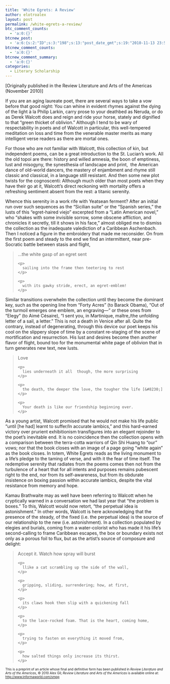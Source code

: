 ```yaml
---
title: 'White Egrets: A Review'
author: elotroalex
layout: post
permalink: /white-egrets-a-review/
btc_comment_counts:
  - 'a:0:{}'
btcnew_post:
  - 'a:6:{s:2:"ID";s:3:"198";s:13:"post_date_gmt";s:19:"2010-11-13 23:56:54";s:23:"initial_import_date_gmt";s:19:"2011-02-22 00:31:55";s:20:"last_import_date_gmt";s:19:"2011-02-22 00:31:55";s:4:"hits";s:1:"0";s:6:"misses";s:1:"1";}'
btcnew_comment_counts:
  - 'a:0:{}'
btcnew_comment_summary:
  - 'a:0:{}'
categories:
  - Literary Scholarship
---
```

[Originally published in the Review Literature and Arts of the Americas (November 2010)]

<div>
  <p>
    If you are an aging laureate poet, there are several ways to take a vow before that good night: You can whine in evident rhymes against the dying of the light à la Philip Larkin, carry prose to your deathbed as Neruda, or do as Derek Walcott does and reign and ride your horse, stately and dignified to that “green thicket of oblivion.” Although I tend to be wary of respectability in poets and of Walcott in particular, this well-tempered meditation on loss and time from the venerable master merits as many intelligent verse readers as there are mortal ones.
  </p>
  
  <p>
    For those who are not familiar with Walcott, this collection of kin, but independent poems, can be a great introduction to the St. Lucian’s work. All the old topoi are there: history and willed amnesia, the boon of emptiness, lust and misogyny, the synesthesia of landscape and print,  the American dance of old-world dancers, the mastery of enjambment and rhyme still classic and classical, in a language still resistant. And then some new plot twists for the cognoscenti: Although much older than most poets when they have their go at it, Walcott’s direct reckoning with mortality offers a refreshing sentiment absent from the rest: a titanic serenity.
  </p>
  
  <p>
    Whence this serenity in a work rife with Yeatsean ferment? After an initial run over such sequences as the “Sicilian suite” or the “Spanish series,” the lusts of this “egret-haired viejo” excerpted from a “Latin American novel,” who “shakes with some invisible sorrow, some obscene affliction, and chronicles it secretly, till it shows in his face,” almost obliged me to dismiss the collection as the inadequate valediction of a Caribbean Aschenbach. Then I noticed a figure in the embroidery that made me reconsider. On from the first poem and steady to the end we find an intermittent, near pre-Socratic battle between stasis and flight,
  </p>
  
  <blockquote>
    <p>
      &#8230;the white gasp of an egret sent
    </p>
    
    <p>
      sailing into the frame then teetering to rest
    </p>
    
    <p>
      with its gawky stride, erect, an egret-emblem!
    </p>
  </blockquote>
  
  <p>
    Similar transitions overwhelm the collection until they become the dominant key, such as the opening line from “Forty Acres” (to Barack Obama), “Out of the turmoil emerges one emblem, an engraving—” or these ones from “Elegy” (to Aimé Césaire), “I sent you, in Martinique, maître,/the unfolding letter of a sail, a letter.” This is not a death in Venice after all. Quite the contrary, instead of degenerating, through this device our poet keeps his cool on the slippery slope of time by a constant re-staging of the scene of mortification and resurrection. His lust and desires become then another flavor of flight, bound too for the monumental white page of oblivion that in turn generates new text, new lusts.
  </p>
  
  <blockquote>
    <p>
      Love
    </p>
    
    <p>
      lies underneath it all  though, the more surprising
    </p>
    
    <p>
      the death, the deeper the love, the tougher the life [&#8230;]
    </p>
    
    <p>
      Your death is like our friendship beginning over.
    </p>
  </blockquote>
  
  <p>
    As a young artist, Walcott promised that he would not make his life public “until [he had] learnt to suffer/In accurate iambics,” and this hard-earned victory over prurient exhibitionism transfigures into an elegant rejoinder to the poet’s inevitable end. It is no coincidence then the collection opens with a comparison between the terra-cotta warriors of Qin Shi Huang to “our” vows; nor that the book closes with an image of a page going “white again” as the book closes. In totem, White Egrets reads as the living monument to a life’s pledge to the taming of verse, and with it the fear of time itself. The redemptive serenity that radiates from the poems comes then not from the turbulence of a heart that for all intents and purposes remains pubescent right to the end, nor from its self-awareness, but from its obdurate insistence on boxing passion within accurate iambics, despite the vital resistance from memory and hope.
  </p>
  
  <p>
    Kamau Brathwaite may as well have been referring to Walcott when he cryptically warned in a conversation we had last year that “the problem is boxes.” To this, Walcott would now retort, “the perpetual idea is astonishment.” In other words, Walcott is here acknowledging that the presence of the steady, of the fixed (i.e. the perpetual idea) is the source of our relationship to the new (i.e. astonishment). In a collection populated by elegies and burials, coming from a water-colorist who has made it his life’s second-calling to frame Caribbean escapes, the box or boundary exists not only as a porous foil to flux, but as the artist’s source of composure and delight:
  </p>
  
  <blockquote>
    <p>
      Accept it. Watch how spray will burst
    </p>
    
    <p>
      llike a cat scrambling up the side of the wall,
    </p>
    
    <p>
      gripping, sliding, surrendering; how, at first,
    </p>
    
    <p>
      its claws hook then slip with a quickening fall
    </p>
    
    <p>
      to the lace-rocked foam. That is the heart, coming home,
    </p>
    
    <p>
      trying to fasten on everything it moved from,
    </p>
    
    <p>
      how salted things only increase its thirst.
    </p>
  </blockquote>
  
  <p style="font-size: x-small;">
    This is a preprint of an article whose final and definitive form has been published in <em>Review Literature and Arts of the Americas</em>, © 2010 Alex Gil; <em>Review Literature and Arts of the Americas</em> is available online at: <a href="http://www.informaworld.com/smpp/" target="_blank">http://www.informaworld.com/smpp</a>
  </p>
</div>